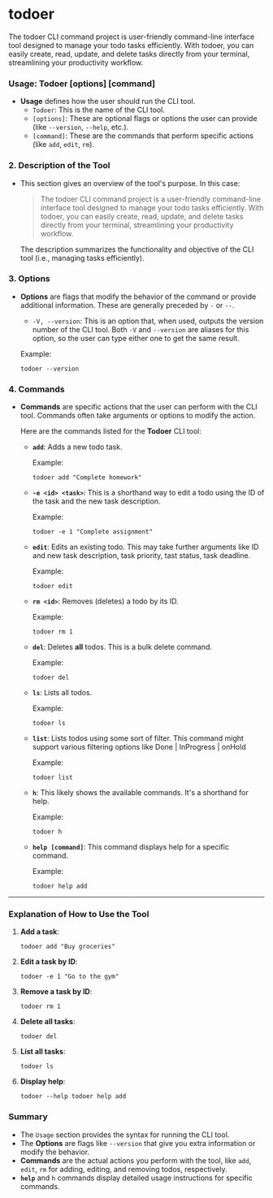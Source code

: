 # todoer
The todoer CLI command project is user-friendly command-line interface tool designed to manage your todo tasks efficiently. With todoer, you can easily create, read, update, and delete tasks directly from your terminal, streamlining your productivity workflow.

### **Usage: Todoer [options] [command]**

-   **Usage** defines how the user should run the CLI tool.
    -   `Todoer`: This is the name of the CLI tool.
    -   `[options]`: These are optional flags or options the user can provide (like `--version`, `--help`, etc.).
    -   `[command]`: These are the commands that perform specific actions (like `add`, `edit`, `rm`).

### 2\. **Description of the Tool**

-   This section gives an overview of the tool's purpose. In this case:

    > The todoer CLI command project is a user-friendly command-line interface tool designed to manage your todo tasks efficiently. With todoer, you can easily create, read, update, and delete tasks directly from your terminal, streamlining your productivity workflow.

    The description summarizes the functionality and objective of the CLI tool (i.e., managing tasks efficiently).

### 3\. **Options**

-   **Options** are flags that modify the behavior of the command or provide additional information. These are generally preceded by `-` or `--`.

    -   `-V, --version`: This is an option that, when used, outputs the version number of the CLI tool. Both `-V` and `--version` are aliases for this option, so the user can type either one to get the same result.

    Example:

    `todoer --version`

### 4\. **Commands**

-   **Commands** are specific actions that the user can perform with the CLI tool. Commands often take arguments or options to modify the action.

    Here are the commands listed for the **Todoer** CLI tool:

    -   **`add`**: Adds a new todo task.

        Example:

        `todoer add "Complete homework"`

    -   **`-e <id> <task>`**: This is a shorthand way to edit a todo using the ID of the task and the new task description.

        Example:

        `todoer -e 1 "Complete assignment"`

    -   **`edit`**: Edits an existing todo. This may take further arguments like ID and new task description, task priority, tast status, task deadline.

        Example:

        `todoer edit`

    -   **`rm <id>`**: Removes (deletes) a todo by its ID.

        Example:

        `todoer rm 1`

    -   **`del`**: Deletes **all** todos. This is a bulk delete command.

        Example:

        `todoer del`

    -   **`ls`**: Lists all todos.

        Example:

        `todoer ls`

    -   **`list`**: Lists todos using some sort of filter. This command might support various filtering options like Done | InProgress | onHold 

        Example:

        `todoer list`

    -   **`h`**: This likely shows the available commands. It's a shorthand for help.

        Example:

        `todoer h`

    -   **`help [command]`**: This command displays help for a specific command.

        Example:

        `todoer help add`

* * * * *

### Explanation of How to Use the Tool

1.  **Add a task**:

    `todoer add "Buy groceries"`

2.  **Edit a task by ID**:

    `todoer -e 1 "Go to the gym"`

3.  **Remove a task by ID**:

    `todoer rm 1`

4.  **Delete all tasks**:

    `todoer del`

5.  **List all tasks**:

    `todoer ls`

6.  **Display help**:

    `todoer --help
    todoer help add`

### Summary

-   The `Usage` section provides the syntax for running the CLI tool.
-   The **Options** are flags like `--version` that give you extra information or modify the behavior.
-   **Commands** are the actual actions you perform with the tool, like `add`, `edit`, `rm` for adding, editing, and removing todos, respectively.
-   **`help`** and `h` commands display detailed usage instructions for specific commands.